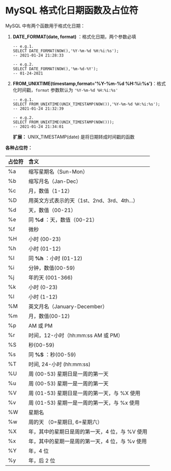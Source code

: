 # MySQL 格式化日期函数及占位符

MySQL 中有两个函数用于格式化日期：

1. **DATE_FORMAT(date, format)** ：格式化日期，两个参数必填

   ```mysql
   -- e.g.1.
   SELECT DATE_FORMAT(NOW(),'%Y-%m-%d %H:%i:%s');
   -- 2021-01-24 21:28:33
   
   -- e.g.2.
   SELECT DATE_FORMAT(NOW(),'%m-%d-%Y');
   -- 01-24-2021
   ```

   

2. **FROM_UNIXTIME(timestamp,format='%Y-%m-%d %H:%i:%s')**：格式化时间戳，`format` 参数默认为 `'%Y-%m-%d %H:%i:%s'`

   ```mysql
   -- e.g.1.
   SELECT FROM_UNIXTIME(UNIX_TIMESTAMP(NOW()),'%Y-%m-%d %H:%i:%s');
   -- 2021-01-24 21:32:39
   
   -- e.g.2.
   SELECT FROM_UNIXTIME(UNIX_TIMESTAMP(NOW()));
   -- 2021-01-24 21:34:01
   ```

   **扩展：** UNIX_TIMESTAMP(date) 是将日期转成时间戳的函数

**各种占位符：**

| 占位符 | 含义                                           |
| :----- | :--------------------------------------------- |
| %a     | 缩写星期名（Sun-Mon）                          |
| %b     | 缩写月名（Jan-Dec）                            |
| %c     | 月，数值（1-12）                               |
| %D     | 用英文方式表示的天（1st、2nd、3rd、4th...）    |
| %d     | 天，数值（00-21）                              |
| %e     | 同 **%d** ：天，数值（00-21）                  |
| %f     | 微秒                                           |
| %H     | 小时 (00-23)                                   |
| %h     | 小时 (01-12)                                   |
| %I     | 同 **%h** ：小时 (01-12)                       |
| %i     | 分钟，数值(00-59)                              |
| %j     | 年的天 (001-366)                               |
| %k     | 小时 (0-23)                                    |
| %l     | 小时 (1-12)                                    |
| %M     | 英文月名（January-December）                   |
| %m     | 月，数值(00-12)                                |
| %p     | AM 或 PM                                       |
| %r     | 时间，12-小时（hh:mm:ss AM 或 PM）             |
| %S     | 秒(00-59)                                      |
| %s     | 同 **%S** ：秒(00-59)                          |
| %T     | 时间, 24-小时 (hh:mm:ss)                       |
| %U     | 周 (00-53) 星期日是一周的第一天                |
| %u     | 周 (00-53) 星期一是一周的第一天                |
| %V     | 周 (01-53) 星期日是一周的第一天，与 %X 使用    |
| %v     | 周 (01-53) 星期一是一周的第一天，与 %x 使用    |
| %W     | 星期名                                         |
| %w     | 周的天 （0=星期日, 6=星期六）                  |
| %X     | 年，其中的星期日是周的第一天，4 位，与 %V 使用 |
| %x     | 年，其中的星期一是周的第一天，4 位，与 %v 使用 |
| %Y     | 年，4 位                                       |
| %y     | 年，后 2 位                                    |

